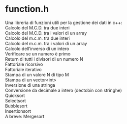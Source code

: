 # function.h
Una libreria di funzioni utili per la gestione dei dati in c++:
<br/>Calcolo del M.C.D. tra due interi
<br/>Calcolo del M.C.D. tra i valori di un array
<br/>Calcolo del m.c.m. tra due interi
<br/>Calcolo del m.c.m. tra i valori di un array
<br/>Calcolo dell'inverso di un intero
<br/>Verificare se un numero è primo
<br/>Return di tutti i divisori di un numero N
<br/>Fattoriale ricorsivo
<br/>Fattoriale iterativo
<br/>Stampa di un valore N di tipo M
<br>Stampa di un vector\<int\>
<br/>Inversione di una stringa
<br/>Conversione da decimale a intero (dectobin con stringhe)
<br/>Quicksort
<br/>Selectsort
<br/>Bubblesort
<br/>Insertionsort
<br/>A breve: Mergesort
